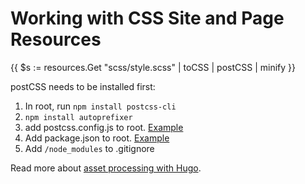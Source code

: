 # Working with CSS Site and Page Resources

{{ $s := resources.Get "scss/style.scss" | toCSS | postCSS | minify }}

postCSS needs to be installed first:

1. In root, run `npm install postcss-cli`
2. `npm install autoprefixer`
3. add postcss.config.js to root. [Example](https://github.com/pancakes-builder/pancakesStarter/blob/master/postcss.config.js)
4. Add package.json to root. [Example](https://github.com/pancakes-builder/pancakesStarter/blob/master/package.json)
5. Add `/node_modules` to .gitignore

Read more about [asset processing with Hugo](https://blog.fullstackdigital.com/how-to-cache-bust-and-concatenate-js-and-sass-files-with-hugo-in-2018-9266fd3c411e).